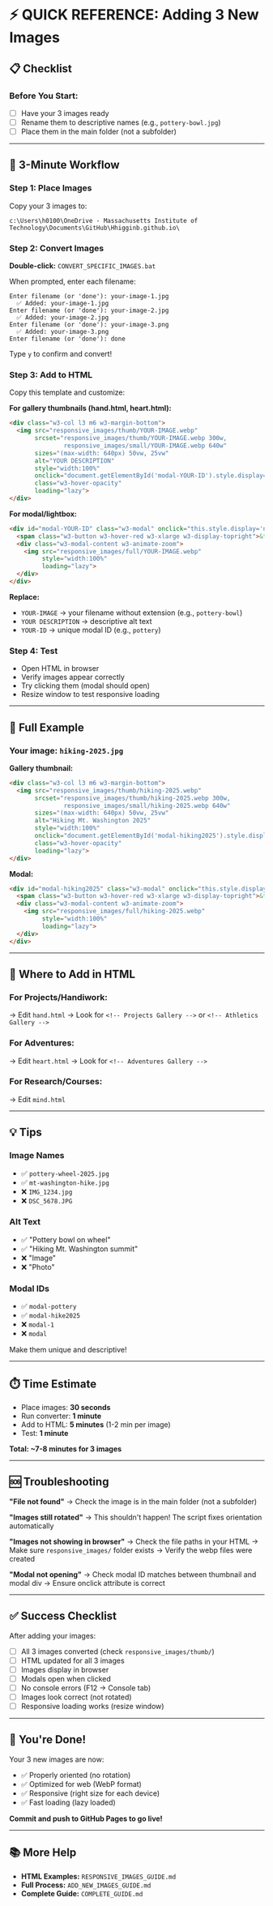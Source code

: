 # ⚡ QUICK REFERENCE: Adding 3 New Images

## 📋 Checklist

### Before You Start:
- [ ] Have your 3 images ready
- [ ] Rename them to descriptive names (e.g., `pottery-bowl.jpg`)
- [ ] Place them in the main folder (not a subfolder)

---

## 🚀 3-Minute Workflow

### Step 1: Place Images
Copy your 3 images to:
```
c:\Users\h0100\OneDrive - Massachusetts Institute of Technology\Documents\GitHub\Hhigginb.github.io\
```

### Step 2: Convert Images
**Double-click:** `CONVERT_SPECIFIC_IMAGES.bat`

When prompted, enter each filename:
```
Enter filename (or 'done'): your-image-1.jpg
  ✅ Added: your-image-1.jpg
Enter filename (or 'done'): your-image-2.jpg
  ✅ Added: your-image-2.jpg
Enter filename (or 'done'): your-image-3.png
  ✅ Added: your-image-3.png
Enter filename (or 'done'): done
```

Type `y` to confirm and convert!

### Step 3: Add to HTML
Copy this template and customize:

**For gallery thumbnails (hand.html, heart.html):**
```html
<div class="w3-col l3 m6 w3-margin-bottom">
  <img src="responsive_images/thumb/YOUR-IMAGE.webp" 
       srcset="responsive_images/thumb/YOUR-IMAGE.webp 300w,
               responsive_images/small/YOUR-IMAGE.webp 640w"
       sizes="(max-width: 640px) 50vw, 25vw"
       alt="YOUR DESCRIPTION" 
       style="width:100%" 
       onclick="document.getElementById('modal-YOUR-ID').style.display='block'" 
       class="w3-hover-opacity" 
       loading="lazy">
</div>
```

**For modal/lightbox:**
```html
<div id="modal-YOUR-ID" class="w3-modal" onclick="this.style.display='none'">
  <span class="w3-button w3-hover-red w3-xlarge w3-display-topright">&times;</span>
  <div class="w3-modal-content w3-animate-zoom">
    <img src="responsive_images/full/YOUR-IMAGE.webp" 
         style="width:100%"
         loading="lazy">
  </div>
</div>
```

**Replace:**
- `YOUR-IMAGE` → your filename without extension (e.g., `pottery-bowl`)
- `YOUR DESCRIPTION` → descriptive alt text
- `YOUR-ID` → unique modal ID (e.g., `pottery`)

### Step 4: Test
- Open HTML in browser
- Verify images appear correctly
- Try clicking them (modal should open)
- Resize window to test responsive loading

---

## 📝 Full Example

### Your image: `hiking-2025.jpg`

**Gallery thumbnail:**
```html
<div class="w3-col l3 m6 w3-margin-bottom">
  <img src="responsive_images/thumb/hiking-2025.webp" 
       srcset="responsive_images/thumb/hiking-2025.webp 300w,
               responsive_images/small/hiking-2025.webp 640w"
       sizes="(max-width: 640px) 50vw, 25vw"
       alt="Hiking Mt. Washington 2025" 
       style="width:100%" 
       onclick="document.getElementById('modal-hiking2025').style.display='block'" 
       class="w3-hover-opacity" 
       loading="lazy">
</div>
```

**Modal:**
```html
<div id="modal-hiking2025" class="w3-modal" onclick="this.style.display='none'">
  <span class="w3-button w3-hover-red w3-xlarge w3-display-topright">&times;</span>
  <div class="w3-modal-content w3-animate-zoom">
    <img src="responsive_images/full/hiking-2025.webp" 
         style="width:100%"
         loading="lazy">
  </div>
</div>
```

---

## 🎯 Where to Add in HTML

### For Projects/Handiwork:
→ Edit `hand.html`
→ Look for `<!-- Projects Gallery -->` or `<!-- Athletics Gallery -->`

### For Adventures:
→ Edit `heart.html`
→ Look for `<!-- Adventures Gallery -->`

### For Research/Courses:
→ Edit `mind.html`

---

## 💡 Tips

### Image Names
- ✅ `pottery-wheel-2025.jpg`
- ✅ `mt-washington-hike.jpg`
- ❌ `IMG_1234.jpg`
- ❌ `DSC_5678.JPG`

### Alt Text
- ✅ "Pottery bowl on wheel"
- ✅ "Hiking Mt. Washington summit"
- ❌ "Image"
- ❌ "Photo"

### Modal IDs
- ✅ `modal-pottery`
- ✅ `modal-hike2025`
- ❌ `modal-1`
- ❌ `modal`

Make them unique and descriptive!

---

## ⏱️ Time Estimate

- Place images: **30 seconds**
- Run converter: **1 minute**
- Add to HTML: **5 minutes** (1-2 min per image)
- Test: **1 minute**

**Total: ~7-8 minutes for 3 images**

---

## 🆘 Troubleshooting

**"File not found"**
→ Check the image is in the main folder (not a subfolder)

**"Images still rotated"**
→ This shouldn't happen! The script fixes orientation automatically

**"Images not showing in browser"**
→ Check the file paths in your HTML
→ Make sure `responsive_images/` folder exists
→ Verify the webp files were created

**"Modal not opening"**
→ Check modal ID matches between thumbnail and modal div
→ Ensure onclick attribute is correct

---

## ✅ Success Checklist

After adding your images:

- [ ] All 3 images converted (check `responsive_images/thumb/`)
- [ ] HTML updated for all 3 images
- [ ] Images display in browser
- [ ] Modals open when clicked
- [ ] No console errors (F12 → Console tab)
- [ ] Images look correct (not rotated)
- [ ] Responsive loading works (resize window)

---

## 🎉 You're Done!

Your 3 new images are now:
- ✅ Properly oriented (no rotation)
- ✅ Optimized for web (WebP format)
- ✅ Responsive (right size for each device)
- ✅ Fast loading (lazy loaded)

**Commit and push to GitHub Pages to go live!**

---

## 📚 More Help

- **HTML Examples:** `RESPONSIVE_IMAGES_GUIDE.md`
- **Full Process:** `ADD_NEW_IMAGES_GUIDE.md`
- **Complete Guide:** `COMPLETE_GUIDE.md`
